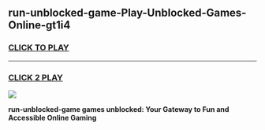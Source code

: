 
## run-unblocked-game-Play-Unblocked-Games-Online-gt1i4
<h3>
<a href="https://premium76.site?title=run-unblocked-game&ref=24A">CLICK TO PLAY</a></h3>
<hr>

<h3>
<a href="https://premium76.site?title=run-unblocked-game&ref=24A">CLICK 2 PLAY</a>
  
</h3>

<a href="https://premium76.site?title=run-unblocked-game&ref=24A"><img src="https://clearcache.store/games.png"></a>


**run-unblocked-game games unblocked: Your Gateway to Fun and Accessible Online Gaming**
